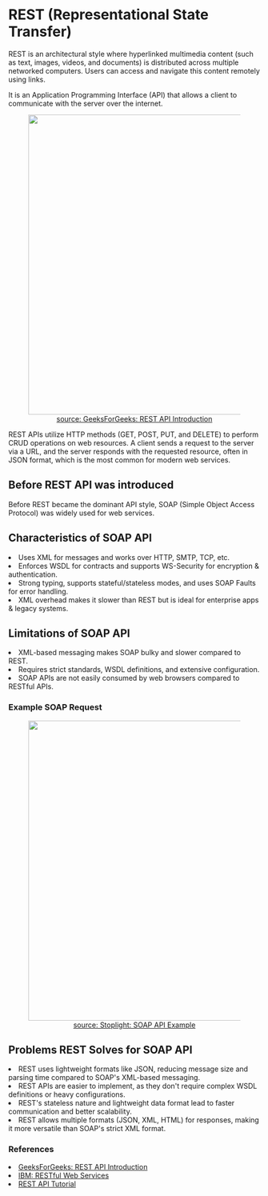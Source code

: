 # REST (Representational State Transfer)

REST is an architectural style where hyperlinked multimedia content (such as text, images, videos, and documents) is distributed across multiple networked computers. Users can access and navigate this content remotely using links.

It is an Application Programming Interface (API) that allows a client to communicate with the server over the internet.

<figure>
	<div align="center">
	<img src='/data/rest/assets/rest_gfg.webp' width='600px'>
	</div>
	<figcaption style="text-align: center"><a href='https://www.geeksforgeeks.org/rest-api-introduction/'> source: GeeksForGeeks: REST API Introduction </a> </figcaption>
</figure>

REST APIs utilize HTTP methods (GET, POST, PUT, and DELETE) to perform CRUD operations on web resources. A client sends a request to the server via a URL, and the server responds with the requested resource, often in JSON format, which is the most common for modern web services.

## Before REST API was introduced  

Before REST became the dominant API style, SOAP (Simple Object Access Protocol) was widely used for web services. 

## Characteristics of SOAP API

<li>Uses XML for messages and works over HTTP, SMTP, TCP, etc.</li>
<li>Enforces WSDL for contracts and supports WS-Security for encryption & authentication.</li>
<li>Strong typing, supports stateful/stateless modes, and uses SOAP Faults for error handling.</li>
<li>XML overhead makes it slower than REST but is ideal for enterprise apps & legacy systems.</li>

## Limitations of SOAP API

<li>XML-based messaging makes SOAP bulky and slower compared to REST.</li>
<li>Requires strict standards, WSDL definitions, and extensive configuration.</li>
<li>SOAP APIs are not easily consumed by web browsers compared to RESTful APIs.</li>

### Example SOAP Request

<figure>
	<div align="center">
	<img src='/data/rest/assets/soap_req.png' width='600px'>
	</div>
	<figcaption style="text-align: center"><a href='https://stoplight.io/api-types/soap-api'> source: Stoplight: SOAP API Example </a> </figcaption>
</figure>
 

## Problems REST Solves for SOAP API

<li>REST uses lightweight formats like JSON, reducing message size and parsing time compared to SOAP's XML-based messaging.</li>
<li>REST APIs are easier to implement, as they don't require complex WSDL definitions or heavy configurations.</li>
<li>REST's stateless nature and lightweight data format lead to faster communication and better scalability.</li>
<li>REST allows multiple formats (JSON, XML, HTML) for responses, making it more versatile than SOAP's strict XML format.</li>

### References

<li><a href='https://www.geeksforgeeks.org/rest-api-introduction'>GeeksForGeeks: REST API Introduction</a></li>
<li><a href='https://developer.ibm.com/articles/ws-restful'>IBM: RESTful Web Services</a></li>
<li><a href='https://www.restapitutorial.com'>REST API Tutorial</a></li>
